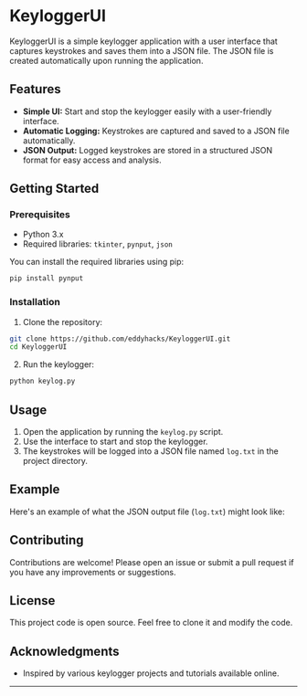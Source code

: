 # KeyloggerUI

KeyloggerUI is a simple keylogger application with a user interface that captures keystrokes and saves them into a JSON file. The JSON file is created automatically upon running the application.

## Features

- **Simple UI:** Start and stop the keylogger easily with a user-friendly interface.
- **Automatic Logging:** Keystrokes are captured and saved to a JSON file automatically.
- **JSON Output:** Logged keystrokes are stored in a structured JSON format for easy access and analysis.

## Getting Started

### Prerequisites

- Python 3.x
- Required libraries: `tkinter`, `pynput`, `json`

You can install the required libraries using pip:

```bash
pip install pynput
```

### Installation

1. Clone the repository:

```bash
git clone https://github.com/eddyhacks/KeyloggerUI.git
cd KeyloggerUI
```

2. Run the keylogger:

```bash
python keylog.py
```

## Usage

1. Open the application by running the `keylog.py` script.
2. Use the interface to start and stop the keylogger.
3. The keystrokes will be logged into a JSON file named `log.txt` in the project directory.

## Example

Here's an example of what the JSON output file (`log.txt`) might look like:

## Contributing

Contributions are welcome! Please open an issue or submit a pull request if you have any improvements or suggestions.

## License

This project code is open source. Feel free to clone it and modify the code.

## Acknowledgments

- Inspired by various keylogger projects and tutorials available online.

---
